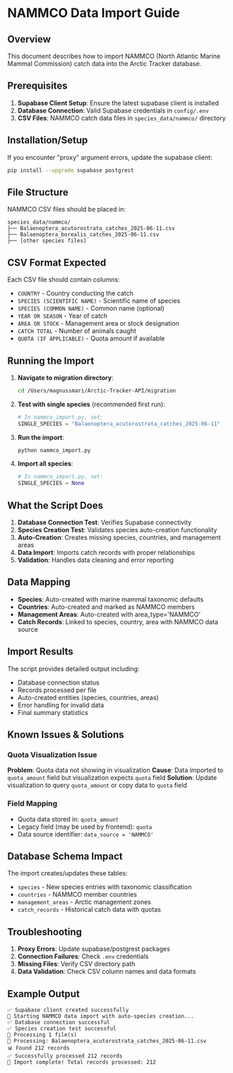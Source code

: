 # NAMMCO Data Import Guide

## Overview

This document describes how to import NAMMCO (North Atlantic Marine Mammal Commission) catch data into the Arctic Tracker database.

## Prerequisites

1. **Supabase Client Setup**: Ensure the latest supabase client is installed
2. **Database Connection**: Valid Supabase credentials in `config/.env`
3. **CSV Files**: NAMMCO catch data files in `species_data/nammco/` directory

## Installation/Setup

If you encounter "proxy" argument errors, update the supabase client:

```bash
pip install --upgrade supabase postgrest
```

## File Structure

NAMMCO CSV files should be placed in:
```
species_data/nammco/
├── Balaenoptera_acutorostrata_catches_2025-06-11.csv
├── Balaenoptera_borealis_catches_2025-06-11.csv
├── [other species files]
```

## CSV Format Expected

Each CSV file should contain columns:
- `COUNTRY` - Country conducting the catch
- `SPECIES (SCIENTIFIC NAME)` - Scientific name of species
- `SPECIES (COMMON NAME)` - Common name (optional)
- `YEAR OR SEASON` - Year of catch
- `AREA OR STOCK` - Management area or stock designation
- `CATCH TOTAL` - Number of animals caught
- `QUOTA (IF APPLICABLE)` - Quota amount if available

## Running the Import

1. **Navigate to migration directory**:
   ```bash
   cd /Users/magnussmari/Arctic-Tracker-API/migration
   ```

2. **Test with single species** (recommended first run):
   ```python
   # In nammco_import.py, set:
   SINGLE_SPECIES = "Balaenoptera_acutorostrata_catches_2025-06-11"
   ```

3. **Run the import**:
   ```bash
   python nammco_import.py
   ```

4. **Import all species**:
   ```python
   # In nammco_import.py, set:
   SINGLE_SPECIES = None
   ```

## What the Script Does

1. **Database Connection Test**: Verifies Supabase connectivity
2. **Species Creation Test**: Validates species auto-creation functionality
3. **Auto-Creation**: Creates missing species, countries, and management areas
4. **Data Import**: Imports catch records with proper relationships
5. **Validation**: Handles data cleaning and error reporting

## Data Mapping

- **Species**: Auto-created with marine mammal taxonomic defaults
- **Countries**: Auto-created and marked as NAMMCO members
- **Management Areas**: Auto-created with area_type='NAMMCO'
- **Catch Records**: Linked to species, country, area with NAMMCO data source

## Import Results

The script provides detailed output including:
- Database connection status
- Records processed per file
- Auto-created entities (species, countries, areas)
- Error handling for invalid data
- Final summary statistics

## Known Issues & Solutions

### Quota Visualization Issue

**Problem**: Quota data not showing in visualization
**Cause**: Data imported to `quota_amount` field but visualization expects `quota` field
**Solution**: Update visualization to query `quota_amount` or copy data to `quota` field

### Field Mapping

- Quota data stored in: `quota_amount`
- Legacy field (may be used by frontend): `quota`
- Data source identifier: `data_source = 'NAMMCO'`

## Database Schema Impact

The import creates/updates these tables:
- `species` - New species entries with taxonomic classification
- `countries` - NAMMCO member countries
- `management_areas` - Arctic management zones
- `catch_records` - Historical catch data with quotas

## Troubleshooting

1. **Proxy Errors**: Update supabase/postgrest packages
2. **Connection Failures**: Check `.env` credentials
3. **Missing Files**: Verify CSV directory path
4. **Data Validation**: Check CSV column names and data formats

## Example Output

```
✅ Supabase client created successfully
🚀 Starting NAMMCO data import with auto-species creation...
✅ Database connection successful
✅ Species creation test successful
📄 Processing 1 file(s)
📂 Processing: Balaenoptera_acutorostrata_catches_2025-06-11.csv
📊 Found 212 records
✅ Successfully processed 212 records
🎉 Import complete! Total records processed: 212
```